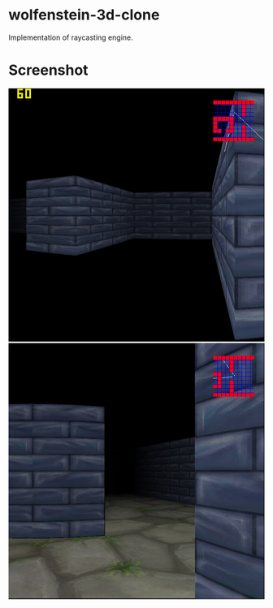 # wolfenstein-3d-clone
Implementation of raycasting engine.

# Screenshot
![](screenshot.png)
![](screenshot2.png)
